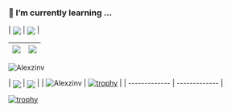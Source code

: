 ### 🌱 I’m currently learning ...


| <a href="https://github.com/anuraghazra/github-readme-stats"><img align="center" src="https://github-readme-stats.vercel.app/api?username=Alexzinv&show_icons=true&show_icons=true&theme=buefy&count_private=true&cache_seconds=1800&hide_border=true" /></a> | <a href="https://github.com/anuraghazra/github-readme-stats"><img align="center" src="https://github-readme-stats.vercel.app/api/top-langs/?username=Alexzinv&layout=compact&theme=buefy&count_private=true&hide_border=true" /></a> |

| <img align="center" src="https://github-readme-streak-stats.herokuapp.com/?user=Alexzinv" /> | <img  align="center" src="https://github-profile-trophy.vercel.app/?username=Alexzinv&title=MultiLanguage,Joined2020,Commit,Repositories,Stars&margin-w=15" /> |
| ------------- | ------------- |

<p><img src="https://github-readme-streak-stats.herokuapp.com/?user=Alexzinv" alt="Alexzinv" /></p>

| <a href="https://github.com/anuraghazra/github-readme-stats"><img align="center" src="https://github-readme-stats.vercel.app/api?username=Alexzinv&show_icons=true&show_icons=true&theme=buefy&count_private=true&cache_seconds=1800&hide_border=true" /></a> | <a href="https://github.com/anuraghazra/github-readme-stats"><img align="center" src="https://github-readme-stats.vercel.app/api/top-langs/?username=Alexzinv&layout=compact&theme=buefy&count_private=true&hide_border=true" /></a> |
| <img src="https://github-readme-streak-stats.herokuapp.com/?user=Alexzinv" alt="Alexzinv" /> | [![trophy](https://github-profile-trophy.vercel.app/?username=Alexzinv&title=MultiLanguage,Joined2020,Commit,Repositories,Stars&margin-w=15)](https://github.com/ryo-ma/github-profile-trophy) |
| ------------- | ------------- |

[![trophy](https://github-profile-trophy.vercel.app/?username=Alexzinv&title=MultiLanguage,Joined2020,Commit,Repositories,Stars&margin-w=15)](https://github.com/ryo-ma/github-profile-trophy)

<!--
**Alexzinv/Alexzinv** is a ✨ _special_ ✨ repository because its `README.md` (this file) appears on your GitHub profile.

Here are some ideas to get you started:

- 🔭 I’m currently working on ...
- 🌱 I’m currently learning ...
- 👯 I’m looking to collaborate on ...
- 🤔 I’m looking for help with ...
- 💬 Ask me about ...
- 📫 How to reach me: ...
- 😄 Pronouns: ...
- ⚡ Fun fact: ...
-->
